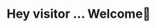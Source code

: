 <header>
    <h1 class="welcomeTxt" style="widht=100%; text-aling= center;">Hey visitor ... Welcome🧑</h1>
</header>
